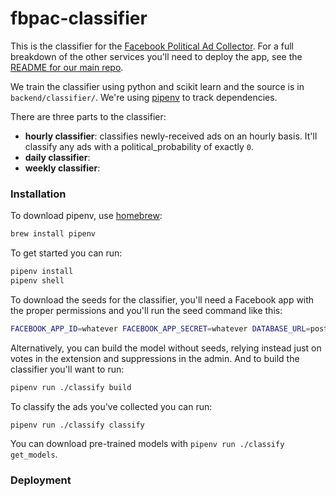 # fbpac-classifier

This is the classifier for the [Facebook Political Ad Collector](https://github.com/globeandmail/facebook-political-ads/). For a full breakdown of the other services you'll need to deploy the app, see the [README for our main repo](https://github.com/globeandmail/facebook-political-ads/blob/master/README.md).

We train the classifier using python and scikit learn and the source is in `backend/classifier/`. We're using [pipenv](https://docs.pipenv.org/) to track dependencies.

There are three parts to the classifier:
- **hourly classifier**: classifies newly-received ads on an hourly basis. It'll classify any ads with a political_probability of exactly `0`.
- **daily classifier**:
- **weekly classifier**:


### Installation

To download pipenv, use [homebrew](https://brew.sh/):
```sh
brew install pipenv
```

To get started you can run:

```sh
pipenv install
pipenv shell
```

To download the seeds for the classifier, you'll need a Facebook app with the proper permissions and you'll run the seed command like this:

```sh
FACEBOOK_APP_ID=whatever FACEBOOK_APP_SECRET=whatever DATABASE_URL=postgres://whatever/facebook_ads ./classify seed en-US
```

Alternatively, you can build the model without seeds, relying instead just on votes in the extension and suppressions in the admin. And to build the classifier you'll want to run:

```sh
pipenv run ./classify build
```

To classify the ads you've collected you can run:

```sh
pipenv run ./classify classify
```

You can download pre-trained models with `pipenv run ./classify get_models`.

### Deployment
